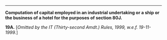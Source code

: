 ****

**Computation of capital employed in an industrial undertaking or a ship or the business of a hotel for the purposes of section 80J.**

**19A.** [_Omitted by the IT (Thirty-second Amdt.) Rules, 1999, w.e.f. 19-11-1999._]